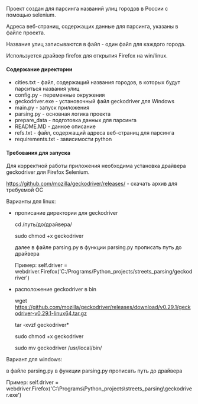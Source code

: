 Проект создан для парсинга названий улиц городов в России с помощью selenium.

Адреса веб-страниц, содержащих данные для парсинга, указаны в файле проекта.

Названия улиц записываются в файл - один файл для каждого города. 

Используется драйвер firefox для открытия Firefox на win/linux.


#### Содержание директории

- cities.txt - файл, содержащий названия городов, в которых будут парситься названия улиц
- config.py - переменные окружения
- geckodriver.exe - установочный файл geckodriver для Windows
- main.py - запуск приложения
- parsing.py - основная логика проекта
- prepare_data - подготовка данных для парсинга
- README.MD - данное описание
- refs.txt - файл, содержащий адреса веб-страниц для парсинга
- requirements.txt - зависимости python


#### Требования для запуска

Для корректной работы приложения необходима установка драйвера geckodriver для Firefox Selenium.

https://github.com/mozilla/geckodriver/releases/ - скачать архив для требуемой ОС

Варианты для linux:

- прописание директории для geckodriver

   cd /путь/до/драйвера/

   sudo chmod +x geckodriver
   
   далее в файле parsing.py в функции parsing.py прописать путь до драйвера
   
   Пример: self.driver = webdriver.Firefox('C:/Programs/Python_projects/streets_parsing/geckodriver')

- расположение geckodriver в bin

   wget https://github.com/mozilla/geckodriver/releases/download/v0.29.1/geckodriver-v0.29.1-linux64.tar.gz

   tar -xvzf geckodriver*
 	
   sudo chmod +x geckodriver
   
   sudo mv geckodriver /usr/local/bin/

Вариант для windows:

   в файле parsing.py в функции parsing.py прописать путь до драйвера
   
   Пример: self.driver = webdriver.Firefox('C:\\Programs\\Python_projects\\streets_parsing\\geckodriver.exe')